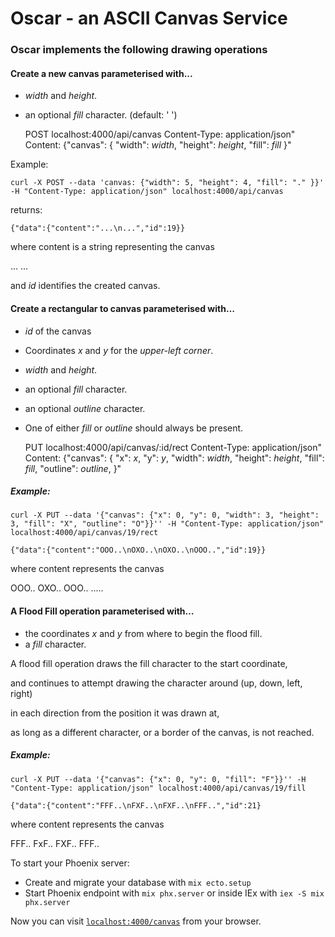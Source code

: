 # Oscar - an ASCII Canvas Service

### Oscar implements the following drawing operations

#### Create a new canvas parameterised with...

- *width* and *height*.
- an optional *fill* character. (default: ' ')
 
  POST localhost:4000/api/canvas
  Content-Type: application/json" 
  Content: {"canvas": { "width": *width*, 
                        "height": *height*, 
                        "fill": *fill*
           }"

Example:

`curl -X POST --data 'canvas: {"width": 5, "height": 4, "fill": "." }}' -H "Content-Type: application/json" localhost:4000/api/canvas`

returns:

`{"data":{"content":"...\n...","id":19}}`

where content is a string representing the canvas

  ...
  ...

and *id* identifies the created canvas.


#### Create a rectangular to canvas parameterised with…

- *id* of the canvas
- Coordinates *x* and *y* for the *upper-left corner*.
- *width* and *height*.
- an optional *fill* character.
- an optional *outline* character.
- One of either *fill* or *outline* should always be present.

  PUT localhost:4000/api/canvas/:id/rect
  Content-Type: application/json" 
  Content: {"canvas": { "x": *x*,
                        "y": *y*, 
                        "width": *width*, 
                        "height": *height*, 
                        "fill": *fill*,
                        "outline": *outline*,
         }"

##### Example:

`curl -X PUT --data '{"canvas": {"x": 0, "y": 0, "width": 3, "height": 3, "fill": "X", "outline": "O"}}'' -H "Content-Type: application/json" localhost:4000/api/canvas/19/rect`

`{"data":{"content":"OOO..\nOXO..\nOXO..\nOOO..","id":19}}`

where content represents the canvas

  OOO..
  OXO..
  OOO..
  .....



#### A Flood Fill operation parameterised with…

- the coordinates *x* and *y* from where to begin the flood fill.
- a *fill* character.

A flood fill operation draws the fill character to the start coordinate, 

and continues to attempt drawing the character around (up, down, left, right) 

in each direction from the position it was drawn at, 

as long as a different character, or a border of the canvas, is not reached.


##### Example:

`curl -X PUT --data '{"canvas": {"x": 0, "y": 0, "fill": "F"}}'' -H "Content-Type: application/json" localhost:4000/api/canvas/19/fill`

`{"data":{"content":"FFF..\nFXF..\nFXF..\nFFF..","id":21}`

where content represents the canvas

  FFF..
  FxF..
  FXF..
  FFF..



To start your Phoenix server:

  * Create and migrate your database with `mix ecto.setup`
  * Start Phoenix endpoint with `mix phx.server` or inside IEx with `iex -S mix phx.server`
  

Now you can visit [`localhost:4000/canvas`](http://localhost:4000/canvas) from your browser.
